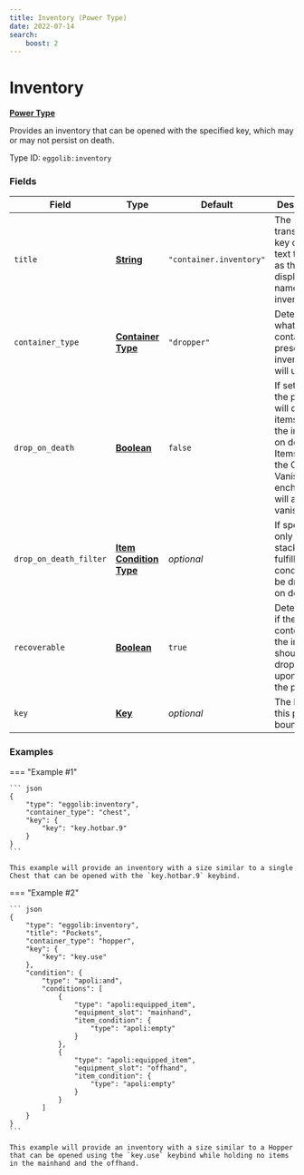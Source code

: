 ```yaml
---
title: Inventory (Power Type)
date: 2022-07-14
search:
    boost: 2
---
```


#   Inventory

**[Power Type]**

Provides an inventory that can be opened with the specified key, which may or may not persist on death.

Type ID: `eggolib:inventory`


### Fields

Field | Type | Default | Description
------|------|---------|------------
`title` | **[String]** | `"container.inventory"` | The translation key or literal text to use as the display name for the inventory.
`container_type` | **[Container Type]** | `"dropper"` | Determines what type of container preset the inventory will use.
`drop_on_death` | **[Boolean]** | `false` | If set to true, the player will drop the items from the inventory on death. Items with the Curse of Vanishing enchantment will also vanish.
`drop_on_death_filter` | **[Item Condition Type]**| *optional* | If specified, only the item stack(s) that fulfill this condition will be dropped on death.
`recoverable` | **[Boolean]**| `true` | Determines if the contents of the inventory should be dropped upon losing the power.
`key` | **[Key]** | *optional* | The keybind this power is bound to.


### Examples

=== "Example #1"

    ``` json
    {
        "type": "eggolib:inventory",
        "container_type": "chest",
        "key": {
            "key": "key.hotbar.9"
        }
    }
    ```

    This example will provide an inventory with a size similar to a single Chest that can be opened with the `key.hotbar.9` keybind.


=== "Example #2"

    ``` json
    {
        "type": "eggolib:inventory",
        "title": "Pockets",
        "container_type": "hopper",
        "key": {
            "key": "key.use"
        },
        "condition": {
            "type": "apoli:and",
            "conditions": [
                {
                    "type": "apoli:equipped_item",
                    "equipment_slot": "mainhand",
                    "item_condition": {
                        "type": "apoli:empty"
                    }
                },
                {
                    "type": "apoli:equipped_item",
                    "equipment_slot": "offhand",
                    "item_condition": {
                        "type": "apoli:empty"
                    }
                }
            ]
        }
    }
    ```

    This example will provide an inventory with a size similar to a Hopper that can be opened using the `key.use` keybind while holding no items in the mainhand and the offhand.



[Power Type]: ../power_types.md
[String]: https://origins.readthedocs.io/en/latest/types/data_types/string
[Container Type]: https://origins.readthedocs.io/en/latest/misc/extras/container_type/
[Boolean]: https://origins.readthedocs.io/en/latest/types/data_types/boolean
[Item Condition Type]: ../item_condition_types.md
[Key]: https://origins.readthedocs.io/en/latest/types/data_types/key
